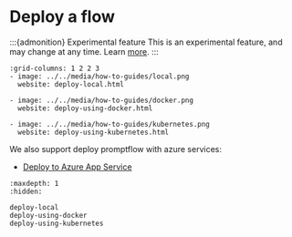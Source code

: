 # Deploy a flow

:::{admonition} Experimental feature
This is an experimental feature, and may change at any time. Learn [more](https://aka.ms/azuremlexperimental).
:::

```{gallery-grid}
:grid-columns: 1 2 2 3
- image: ../../media/how-to-guides/local.png
  website: deploy-local.html

- image: ../../media/how-to-guides/docker.png
  website: deploy-using-docker.html
  
- image: ../../media/how-to-guides/kubernetes.png
  website: deploy-using-kubernetes.html

```

We also support deploy promptflow with azure services:
- [Deploy to Azure App Service](../../cloud/azureai/deploy-to-azure-appservice.md)

```{toctree}
:maxdepth: 1
:hidden:

deploy-local
deploy-using-docker
deploy-using-kubernetes
```